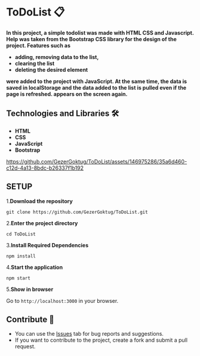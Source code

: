<h1>ToDoList 📋</h1>
<strong><p>In this project, a simple todolist was made with HTML CSS and Javascript. Help was taken from the Bootstrap CSS library for the design of the project. Features such as
<ul>
<li>adding, removing data to the list, </li>  
<li>clearing the list</li>  
<li>deleting the desired element</li>  
</ul>
were added to the project with JavaScript. At the same time, the data is saved in localStorage and the data added to the list is pulled even if the page is refreshed. appears on the screen again.
</p></strong>


## Technologies and Libraries 🛠️
<strong><ul>
<li>HTML </li>  
<li>CSS</li>  
<li>JavaScript</li>  
<li>Bootstrap</li>  
</ul></strong>


https://github.com/GezerGoktug/ToDoList/assets/146975286/35a6d460-c12d-4a13-8bdc-b26337f1b192




## SETUP

1.**Download the repository**

```
git clone https://github.com/GezerGoktug/ToDoList.git
```

2.**Enter the project directory**

```
cd ToDoList
```

3.**Install Required Dependencies**

```
npm install
```

4.**Start the application**

```
npm start
```

5.**Show in browser**

Go to `http://localhost:3000` in your browser.




## Contribute 🤝

- You can use the [Issues](https://github.com/avcisalih/weatherProject) tab for bug reports and suggestions.
- If you want to contribute to the project, create a fork and submit a pull request.
